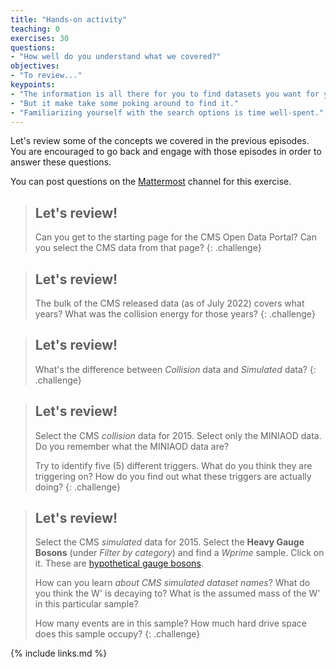 ```yaml
---
title: "Hands-on activity"
teaching: 0
exercises: 30
questions:
- "How well do you understand what we covered?"
objectives:
- "To review..."
keypoints:
- "The information is all there for you to find datasets you want for your analysis."
- "But it make take some poking around to find it."
- "Familiarizing yourself with the search options is time well-spent."
---
```


Let's review some of the concepts we covered in the previous episodes. You are encouraged
to go back and engage with those episodes in order to answer these questions. 

You can post questions on the [Mattermost](https://mattermost.web.cern.ch/cmsodws2022/channels/datasets-pre-exercise) channel for this exercise. 

> ## Let's review! 
> Can you get to the starting page for the CMS Open Data Portal? Can you select
> the CMS data from that page? 
{: .challenge}

> ## Let's review! 
> The bulk of the CMS released data (as of July 2022) covers what years? What was the collision
energy for those years?
{: .challenge}

> ## Let's review!
> What's the difference between *Collision* data and *Simulated* data?
{: .challenge}

> ## Let's review!
> Select the CMS *collision* data for 2015. Select only the MINIAOD data. Do you remember what the MINIAOD data are?
>
> Try to identify five (5) different triggers. What do you think they are triggering on? How do you find out
> what these triggers are actually doing? 
{: .challenge}

> ## Let's review!
> Select the CMS *simulated* data for 2015. Select the **Heavy Gauge Bosons** (under *Filter by category*) and
find a *Wprime* sample. Click on it. These are 
[hypothetical gauge bosons](https://en.wikipedia.org/wiki/W%E2%80%B2_and_Z%E2%80%B2_bosons).
>
> How can you learn *about CMS simulated dataset names*? What do you think the W' is decaying to? 
What is the assumed mass of the W' in this particular sample?
>
> How many events are in this sample? How much hard drive space does this sample occupy?
{: .challenge}


{% include links.md %}
